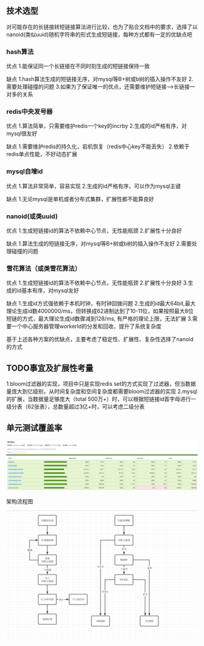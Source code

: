 ## 技术选型

对可能存在的长链接转短链接算法进行比较，也为了贴合文档中的要求，选择了以nanoid(类似uuid)随机字符串的形式生成短链接，每种方式都有一定的优缺点吧

### hash算法

优点
1.能保证同一个长链接在不同时刻生成的短链接保持一致

缺点
1.hash算法生成的短链接无序，对mysql等B+树或b树的插入操作不友好
2.需要处理碰撞的问题
3.如果为了保证唯一的优点，还需要维护短链接-->长链接一对多的关系

### redis中央发号器

优点
1.算法简单，只需要维护redis一个key的incrby
2.生成的id严格有序，对mysql很友好

缺点
1.需要维护redis的持久化，宕机恢复（redis中心key不能丢失）
2.依赖于redis单点性能，不好动态扩展


### mysql自增id

优点
1.算法非常简单，容易实现
2.生成的id严格有序，可以作为mysql主键

缺点
1.无论mysql是单机或者分布式集群，扩展性都不能算良好


### nanoid(或类uuid)

优点
1.生成短链接id的算法不依赖中心节点，无性能瓶颈
2.扩展性十分良好

缺点
1.算法生成的短链接无序，对mysql等B+树或b树的插入操作不友好
2.需要处理碰撞的问题


### 雪花算法（或类雪花算法）

优点
1.生成短链接id的算法不依赖中心节点，无性能瓶颈
2.扩展性十分良好
3.生成的id基本有序，对mysql友好

缺点
1.生成id方式强依赖于本机时钟，有时钟回拨问题
2.生成的id最大64bit,最大理论生成id数4000000/ms，但转换成62进制达到了10-11位，如果按照最大8位短链的方式，最大理论生成id数骤减到128/ms, 有严格的理论上限，无法扩展
3.需要一个中心服务器管理workerId的分发和回收，提升了系统复杂度



基于上述各种方案的优缺点，主要考虑了稳定性、扩展性、复杂性选择了nanoid的方式


## TODO事宜及扩展性考量

1.bloom过滤器的实现，项目中只是实现redis set的方式实现了过滤器，但当数据量庞大到亿级别，从时间复杂度和空间复杂度都需要bloom过滤器的实现
2.mysql的扩展，当数据量足够庞大（total 500万+）时，可以根据短链接id首字母进行一级分表（62张表），总数量超过3亿+时，可以考虑二级分表


## 单元测试覆盖率

![unittest](./unittest_cov.png)


架构流程图

![process](./process.png)